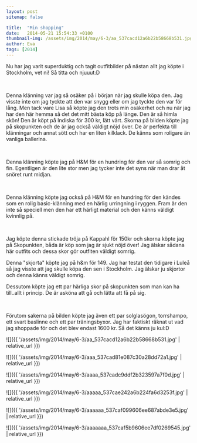 ```yaml
---
layout: post
sitemap: false

title:  "Min shopping"
date:   2014-05-21 15:54:33 +0100
thumbnail-img: /assets/img/2014/may/6-3/aa_537cacd12a6b22b58668b531.jpg
author: Eva
tags: [2014]
---
```


Nu har jag varit superduktig och tagit outfitbilder på nästan allt jag köpte i Stockholm, vet ni! Så titta och njuuut:D




 




Denna klänning var jag så osäker på i början när jag skulle köpa den. Jag visste inte om jag tyckte att den var snygg eller om jag tyckte den var för lång. Men tack vare Lisa så köpte jag den trots min osäkerhet och nu när jag har den här hemma så det det mitt bästa köp på länge. Den är så himla skön! Den är köpt på Indiska för 300 kr, lätt värt. Skorna på bilden köpte jag på skopunkten och de är jag också väldigt nöjd över. De är perfekta till klänningar och annat sött och har en liten kilklack. De känns som roligare än vanliga ballerina. 










 




Denna klänning köpte jag på H&M för en hundring för den var så somrig och fin. Egentligen är den lite stor men jag tycker inte det syns när man drar åt snöret runt midjan. 










 




Denna klänning köpte jag också på H&M för en hundring för den kändes som en rolig basic-klänning med en härlig urringning i ryggen. Fram är den inte så speciell men den har ett härligt material och den känns väldigt kvinnlig på. 










 




Jag köpte denna stickade tröja på Kappahl för 150kr och skorna köpte jag på Skopunkten, båda är köp som jag är sjukt nöjd över! Jag älskar sådana här outfits och dessa skor gör outfiten väldigt somrig. 
















Denna "skjorta" köpte jag på h&m för 149. Jag har testat den tidigare i Luleå så jag visste att jag skulle köpa den sen i Stockholm. Jag älskar ju skjortor och denna känns väldigt somrig. 










Dessutom köpte jag ett par härliga skor på skopunkten som man kan ha till..allt i princip. De är asköna att gå och lätta att få på sig. 










 




Förutom sakerna på bilden köpte jag även ett par solglasögon, torrshampo, ett svart baslinne och ett par träningsbyxor. Jag har faktiskt räknat ut vad jag shoppade för och det blev endast 1600 kr. Så det känns ju kul:D

![]({{ '/assets/img/2014/may/6-3/aa_537cacd12a6b22b58668b531.jpg'  | relative_url }})

![]({{ '/assets/img/2014/may/6-3/aaa_537cad81e087c30a28dd72a1.jpg'  | relative_url }})

![]({{ '/assets/img/2014/may/6-3/aaaa_537cadc9ddf2b323597a7f0d.jpg'  | relative_url }})

![]({{ '/assets/img/2014/may/6-3/aaaaa_537cae242a6b224fa6d3253f.jpg'  | relative_url }})

![]({{ '/assets/img/2014/may/6-3/aaaaaa_537caf099606ee687abde3e5.jpg'  | relative_url }})

![]({{ '/assets/img/2014/may/6-3/aaaaaaa_537caf5b9606ee7df0269545.jpg'  | relative_url }})

